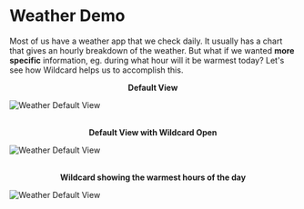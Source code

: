 # Weather Demo

Most of us have a weather app that we check daily. It usually has a chart that gives an hourly breakdown of the weather. But what if we wanted **more specific** information, eg. during what hour will it be warmest today? Let's see how Wildcard helps us to accomplish this. 

**<div align="center"> Default View </div>**

![Weather Default View](https://github.com/geoffreylitt/wildcard/blob/master/docs/photos/weather/wildcard_closed.png) 
<br/>
<br/>

**<div align="center"> Default View with Wildcard Open </div>**

![Weather Default View](https://github.com/geoffreylitt/wildcard/blob/master/docs/photos/weather/wildcard_open.png) 
<br/>
<br/>

**<div align="center"> Wildcard showing the warmest hours of the day </div>**

![Weather Default View](https://github.com/geoffreylitt/wildcard/blob/master/docs/photos/weather/warmest.png) 